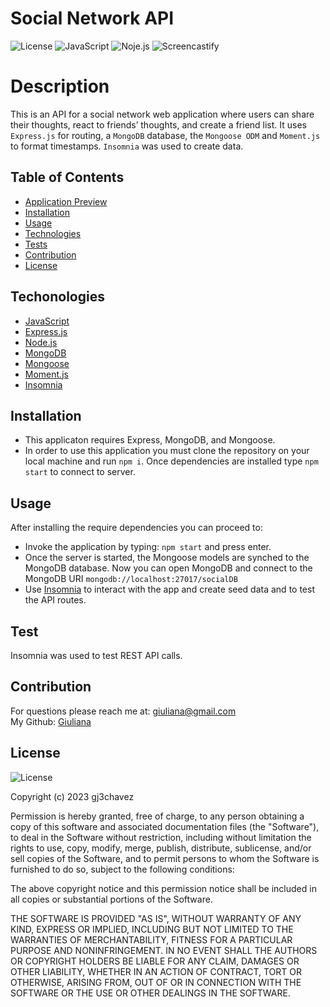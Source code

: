 # Social Network API
![License](https://img.shields.io/badge/License%20-MIT-orange)
![JavaScript](https://img.shields.io/badge/-JavaScript-yellow)  ![Noje.js](https://img.shields.io/badge/-node.js-brightgreen)  ![Screencastify](https://img.shields.io/badge/-Screencastify-red) 
# Description
This is an API for a social network web application where users can share their thoughts, react to friends’ thoughts, and create a friend list. It uses `Express.js` for routing, a `MongoDB` database, the `Mongoose ODM` and `Moment.js` to format timestamps. `Insomnia` was used to create data.


## Table of Contents
  - [Application Preview](#application-preview)
  - [Installation](#Installation)
  - [Usage](#Usage)
  - [Technologies](#techonologies)
  - [Tests](#tests)
  - [Contribution](#Contribution)
  - [License](#License)

  ## Techonologies

* [JavaScript](https://developer.mozilla.org/en-US/docs/Web/JavaScript)
* [Express.js](https://expressjs.com/)
* [Node.js](https://nodejs.org/en/)
* [MongoDB](https://www.mongodb.com/)
* [Mongoose](https://mongoosejs.com/)
* [Moment.js](https://www.npmjs.com/package/moment)
* [Insomnia](https://insomnia.rest/download) 


## Installation 
* This applicaton requires Express, MongoDB, and Mongoose.
* In order to use this application you must clone the repository on your local machine and run `npm i`. Once dependencies are installed type `npm start` to connect to server.

## Usage
After installing the require dependencies you can proceed to:
* Invoke the application by typing: `npm start` and press enter.
* Once the server is started, the Mongoose models are synched to the MongoDB database. Now you can open MongoDB and connect to the MongoDB URI `mongodb://localhost:27017/socialDB`
* Use [Insomnia](https://insomnia.rest/download) to interact with the app and create seed data and to test the API routes.

## Test
Insomnia was used to test REST API calls.


## Contribution
For questions please reach me at: giuliana@gmail.com <br/>
My Github: [Giuliana](https://github.com/gj3chavez)


## License
  ![License](https://img.shields.io/badge/License%20-MIT-orange)
  
  Copyright (c) 2023 gj3chavez

Permission is hereby granted, free of charge, to any person obtaining a copy
of this software and associated documentation files (the "Software"), to deal
in the Software without restriction, including without limitation the rights
to use, copy, modify, merge, publish, distribute, sublicense, and/or sell
copies of the Software, and to permit persons to whom the Software is
furnished to do so, subject to the following conditions:

The above copyright notice and this permission notice shall be included in all
copies or substantial portions of the Software.

THE SOFTWARE IS PROVIDED "AS IS", WITHOUT WARRANTY OF ANY KIND, EXPRESS OR
IMPLIED, INCLUDING BUT NOT LIMITED TO THE WARRANTIES OF MERCHANTABILITY,
FITNESS FOR A PARTICULAR PURPOSE AND NONINFRINGEMENT. IN NO EVENT SHALL THE
AUTHORS OR COPYRIGHT HOLDERS BE LIABLE FOR ANY CLAIM, DAMAGES OR OTHER
LIABILITY, WHETHER IN AN ACTION OF CONTRACT, TORT OR OTHERWISE, ARISING FROM,
OUT OF OR IN CONNECTION WITH THE SOFTWARE OR THE USE OR OTHER DEALINGS IN THE
SOFTWARE.